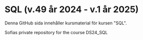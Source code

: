 # SQL (v.49 år 2024 - v.1 år 2025)
Denna GitHub sida innehåller kursmaterial för kursen "SQL".


Sofias private repository for the course DS24_SQL